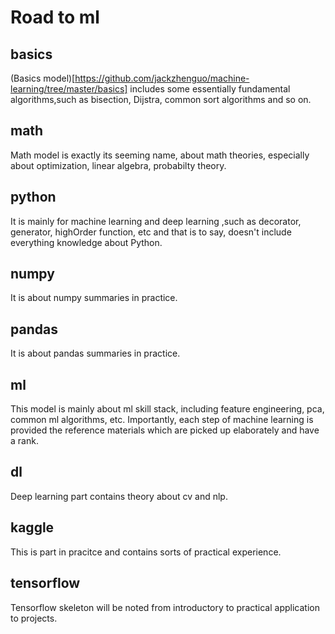 # Road to ml
## basics
(Basics model)[https://github.com/jackzhenguo/machine-learning/tree/master/basics] includes some essentially fundamental algorithms,such as bisection, Dijstra, common sort algorithms and so on.
## math
Math model is exactly its seeming name, about math theories, especially about optimization,
linear algebra, probabilty theory.
## python
It is mainly for machine learning and deep learning ,such as decorator, generator, highOrder function, etc and that is 
to say, doesn't include everything knowledge about Python.

## numpy
It is about numpy summaries in practice.


## pandas
It is about pandas summaries in practice.


## ml
This model is mainly about ml skill stack, including feature engineering, pca, common ml algorithms, etc. Importantly, each step
of machine learning is provided the reference materials which are picked up elaborately and have a rank.


## dl
Deep learning part contains theory about cv and nlp. 

## kaggle
This is part in pracitce and contains sorts of practical experience.


## tensorflow
Tensorflow skeleton will be noted from introductory to practical application to projects.



	

